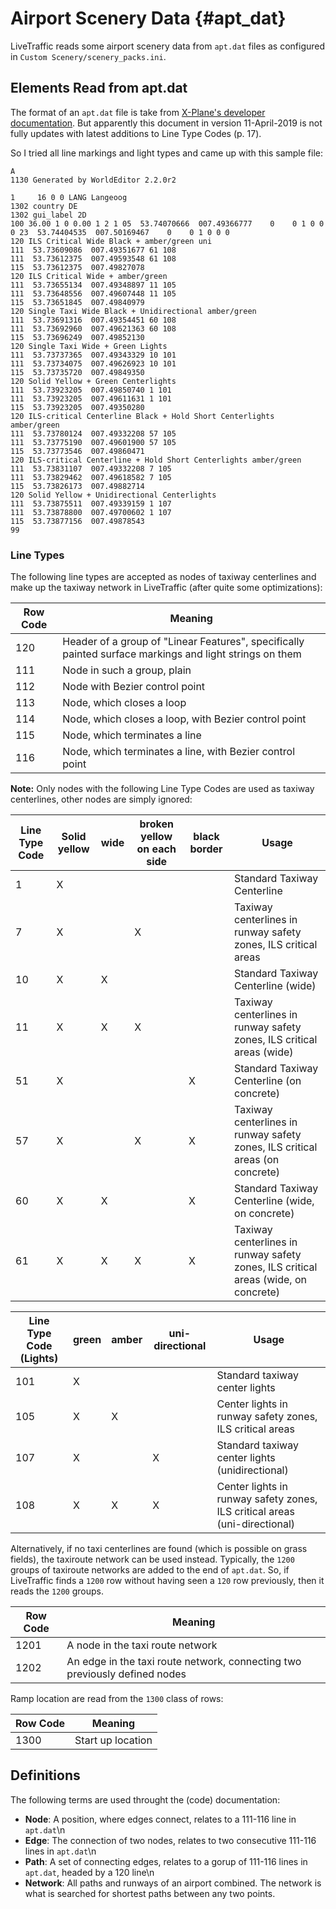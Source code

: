 Airport Scenery Data {#apt_dat}
========================

LiveTraffic reads some airport scenery data from `apt.dat` files
as configured in `Custom Scenery/scenery_packs.ini`.

Elements Read from apt.dat
--

The format of an `apt.dat` file is take from
[X-Plane's developer documentation](https://developer.x-plane.com/article/airport-data-apt-dat-file-format-specification/).
But apparently this document in version 11-April-2019 is not fully updates with
latest additions to Line Type Codes (p. 17).

So I tried all line markings and light types and came up with this sample file:

    A
    1130 Generated by WorldEditor 2.2.0r2
    
    1     16 0 0 LANG Langeoog
    1302 country DE
    1302 gui_label 2D
    100 36.00 1 0 0.00 1 2 1 05  53.74070666  007.49366777    0    0 1 0 0 0 23  53.74404535  007.50169467    0    0 1 0 0 0
    120 ILS Critical Wide Black + amber/green uni
    111  53.73609086  007.49351677 61 108
    111  53.73612375  007.49593548 61 108
    115  53.73612375  007.49827078
    120 ILS Critical Wide + amber/green
    111  53.73655134  007.49348897 11 105
    111  53.73648556  007.49607448 11 105
    115  53.73651845  007.49840979
    120 Single Taxi Wide Black + Unidirectional amber/green
    111  53.73691316  007.49354451 60 108
    111  53.73692960  007.49621363 60 108
    115  53.73696249  007.49852130
    120 Single Taxi Wide + Green Lights
    111  53.73737365  007.49343329 10 101
    111  53.73734075  007.49626923 10 101
    115  53.73735720  007.49849350
    120 Solid Yellow + Green Centerlights
    111  53.73923205  007.49850740 1 101
    111  53.73923205  007.49611631 1 101
    115  53.73923205  007.49350280
    120 ILS-critical Centerline Black + Hold Short Centerlights amber/green
    111  53.73780124  007.49332208 57 105
    111  53.73775190  007.49601900 57 105
    115  53.73773546  007.49860471
    120 ILS-critical Centerline + Hold Short Centerlights amber/green
    111  53.73831107  007.49332208 7 105
    111  53.73829462  007.49618582 7 105
    115  53.73826173  007.49882714
    120 Solid Yellow + Unidirectional Centerlights
    111  53.73875511  007.49339159 1 107
    111  53.73878800  007.49700602 1 107
    115  53.73877156  007.49878543
    99

### Line Types

The following line types are accepted as nodes of taxiway centerlines and make up the
taxiway network in LiveTraffic (after quite some optimizations):

Row Code | Meaning
-------- | -------
120 | Header of a group of "Linear Features", specifically painted surface markings and light strings on them
111 | Node in such a group, plain
112 | Node with Bezier control point
113 | Node, which closes a loop
114 | Node, which closes a loop, with Bezier control point
115 | Node, which terminates a line
116 | Node, which terminates a line, with Bezier control point

**Note:** Only nodes with the following Line Type Codes are used as taxiway centerlines,
other nodes are simply ignored:

Line Type Code | Solid yellow | wide | broken yellow on each side | black border | Usage
-------- | - | - | - | - | -----
1 | X |  |  |  | Standard Taxiway Centerline
7 | X |  | X |  | Taxiway centerlines in runway safety zones, ILS critical areas
10 | X | X |  |  | Standard Taxiway Centerline (wide)
11 | X | X | X |  | Taxiway centerlines in runway safety zones, ILS critical areas (wide)
51 | X |  |  | X | Standard Taxiway Centerline (on concrete)
57 | X |  | X | X | Taxiway centerlines in runway safety zones, ILS critical areas (on concrete)
60 | X | X |  | X | Standard Taxiway Centerline (wide, on concrete)
61 | X | X | X | X | Taxiway centerlines in runway safety zones, ILS critical areas (wide, on concrete)

Line Type Code (Lights) | green | amber | uni-directional | Usage
------------- | ----- | ----- | ---------- | --------
101 | X |   |   | Standard taxiway center lights
105 | X | X |   | Center lights in runway safety zones, ILS critical areas
107 | X |   | X | Standard taxiway center lights (unidirectional) 
108 | X | X | X | Center lights in runway safety zones, ILS critical areas (uni-directional)

Alternatively, if no taxi centerlines are found (which is possible on grass fields),
the taxiroute network can be used instead. Typically, the `1200` groups of taxiroute
networks are added to the end of `apt.dat`. So, if LiveTraffic finds a `1200` row
without having seen a `120` row previously, then it reads the `1200` groups.

Row Code | Meaning
-------- | -------
1201 | A node in the taxi route network
1202 | An edge in the taxi route network, connecting two previously defined nodes

Ramp location are read from the `1300` class of rows:

Row Code | Meaning
-------- | -------
1300 | Start up location

Definitions
--

The following terms are used throught the (code) documentation:

- **Node**: A position, where edges connect, relates to a 111-116 line in `apt.dat`\n
- **Edge**: The connection of two nodes, relates to two consecutive 111-116 lines in `apt.dat`\n
- **Path**: A set of connecting edges, relates to a gorup of 111-116 lines in `apt.dat`, headed by a 120 line\n
- **Network**: All paths and runways of an airport combined. The network is what is searched
for shortest paths between any two points.

